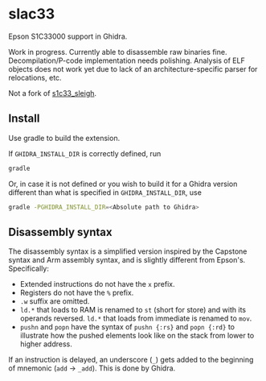 # slac33

Epson S1C33000 support in Ghidra.

Work in progress. Currently able to disassemble raw binaries fine. Decompilation/P-code implementation needs polishing. Analysis of ELF objects does not work yet due to lack of an architecture-specific parser for relocations, etc.

Not a fork of [s1c33_sleigh](https://github.com/GMMan/s1c33_sleigh). 

## Install

Use gradle to build the extension.

If `GHIDRA_INSTALL_DIR` is correctly defined, run

```sh
gradle
```

Or, in case it is not defined or you wish to build it for a Ghidra version different than what is specified in `GHIDRA_INSTALL_DIR`, use

```sh
gradle -PGHIDRA_INSTALL_DIR=<Absolute path to Ghidra>
```

## Disassembly syntax

The disassembly syntax is a simplified version inspired by the Capstone syntax and Arm assembly syntax, and is slightly different from Epson's. Specifically:

- Extended instructions do not have the `x` prefix.
- Registers do not have the `%` prefix.
- `.w` suffix are omitted.
- `ld.*` that loads to RAM is renamed to `st` (short for store) and with its operands reversed. `ld.*` that loads from immediate is renamed to `mov`.
- `pushn` and `popn` have the syntax of `pushn {:rs}` and `popn {:rd}` to illustrate how the pushed elements look like on the stack from lower to higher address.

If an instruction is delayed, an underscore (`_`) gets added to the beginning of mnemonic (`add` -> `_add`). This is done by Ghidra.
